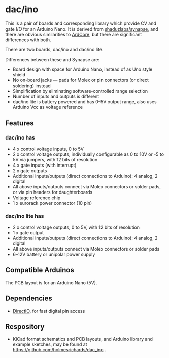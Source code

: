 # dac/ino

This is a pair of boards and corresponding library which provide CV and gate I/O for an Arduino Nano. It is derived from [shaduzlabs/synapse](https://github.com/shaduzlabs/synapse), and there are obvious similarities to [ArdCore](http://20objects.com/ardcore/), but there are significant differences with both. 

There are two boards, dac/ino and dac/ino lite.

Differences between these and Synapse are:

- Board design with space for Arduino Nano, instead of as Uno style shield
- No on-board jacks — pads for Molex or pin connectors (or direct soldering) instead
- Simplification by eliminating software-controlled range selection
- Number of inputs and outputs is different
- dac/ino lite is battery powered and has 0–5V output range, also uses Arduino Vcc as voltage reference

## Features
### dac/ino has
- 4 x control voltage inputs, 0 to 5V
- 2 x control voltage outputs, individually configurable as 0 to 10V or -5 to 5V via jumpers, with 12 bits of resolution
- 4 x gate inputs (with interrupt)
- 2 x gate outputs
- Additional inputs/outputs (direct connections to Arduino): 4 analog, 2 digital
- All above inputs/outputs connect via Molex connectors or solder pads, or via pin headers for daughterboards
- Voltage reference chip
- 1 x eurorack power connector (10 pin)

### dac/ino lite has
- 2 x control voltage outputs, 0 to 5V, with 12 bits of resolution
- 1 x gate output
- Additional inputs/outputs (direct connections to Arduino): 4 analog, 2 digital
- All above inputs/outputs connect via Molex connectors or solder pads
- 6–12V battery or unipolar power supply

## Compatible Arduinos
The PCB layout is for an Arduino Nano (5V).

## Dependencies
- [DirectIO](https://github.com/mmarchetti/DirectIO), for fast digital pin access

## Respository
- KiCad format schematics and PCB layouts, and Arduino library and example sketches, may be found at https://github.com/holmesrichards/dac_ino .

